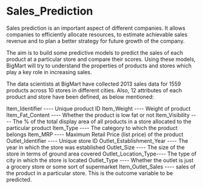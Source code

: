 # Sales_Prediction
Sales prediction is an important aspect of different companies. It allows companies to efficiently allocate resources, to estimate achievable sales revenue and to plan a better strategy for future growth of the company.

The aim is to build some predictive models to predict the sales of each product at a particular store and compare their scores. Using these models, BigMart will try to understand the properties of products and stores which play a key role in increasing sales.

The data scientists at BigMart have collected 2013 sales data for 1559 products across 10 stores in different cities. Also, 12 attributes of each product and store have been defined, as below mentioned:

Item_Identifier ---- Unique product ID
Item_Weight ---- Weight of product
Item_Fat_Content ---- Whether the product is low fat or not
Item_Visibility ---- The % of the total display area of all products in a store allocated to the particular product
Item_Type ---- The category to which the product belongs
Item_MRP ---- Maximum Retail Price (list price) of the product
Outlet_Identifier ---- Unique store ID
Outlet_Establishment_Year ---- The year in which the store was established
Outlet_Size ---- The size of the store in terms of ground area covered
Outlet_Location_Type---- The type of city in which the store is located
Outlet_Type ---- Whether the outlet is just a grocery store or some sort of supermarket
Item_Outlet_Sales ---- sales of the product in a particular store. This is the outcome variable to be predicted.
